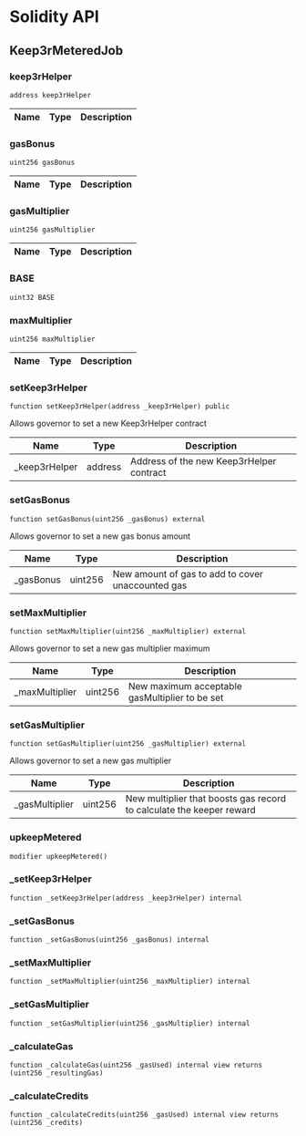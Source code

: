 # Solidity API

## Keep3rMeteredJob

### keep3rHelper

```solidity
address keep3rHelper
```

| Name | Type | Description |
| ---- | ---- | ----------- |

### gasBonus

```solidity
uint256 gasBonus
```

| Name | Type | Description |
| ---- | ---- | ----------- |

### gasMultiplier

```solidity
uint256 gasMultiplier
```

| Name | Type | Description |
| ---- | ---- | ----------- |

### BASE

```solidity
uint32 BASE
```

### maxMultiplier

```solidity
uint256 maxMultiplier
```

| Name | Type | Description |
| ---- | ---- | ----------- |

### setKeep3rHelper

```solidity
function setKeep3rHelper(address _keep3rHelper) public
```

Allows governor to set a new Keep3rHelper contract

| Name           | Type    | Description                              |
| -------------- | ------- | ---------------------------------------- |
| \_keep3rHelper | address | Address of the new Keep3rHelper contract |

### setGasBonus

```solidity
function setGasBonus(uint256 _gasBonus) external
```

Allows governor to set a new gas bonus amount

| Name       | Type    | Description                                       |
| ---------- | ------- | ------------------------------------------------- |
| \_gasBonus | uint256 | New amount of gas to add to cover unaccounted gas |

### setMaxMultiplier

```solidity
function setMaxMultiplier(uint256 _maxMultiplier) external
```

Allows governor to set a new gas multiplier maximum

| Name            | Type    | Description                                    |
| --------------- | ------- | ---------------------------------------------- |
| \_maxMultiplier | uint256 | New maximum acceptable gasMultiplier to be set |

### setGasMultiplier

```solidity
function setGasMultiplier(uint256 _gasMultiplier) external
```

Allows governor to set a new gas multiplier

| Name            | Type    | Description                                                          |
| --------------- | ------- | -------------------------------------------------------------------- |
| \_gasMultiplier | uint256 | New multiplier that boosts gas record to calculate the keeper reward |

### upkeepMetered

```solidity
modifier upkeepMetered()
```

### \_setKeep3rHelper

```solidity
function _setKeep3rHelper(address _keep3rHelper) internal
```

### \_setGasBonus

```solidity
function _setGasBonus(uint256 _gasBonus) internal
```

### \_setMaxMultiplier

```solidity
function _setMaxMultiplier(uint256 _maxMultiplier) internal
```

### \_setGasMultiplier

```solidity
function _setGasMultiplier(uint256 _gasMultiplier) internal
```

### \_calculateGas

```solidity
function _calculateGas(uint256 _gasUsed) internal view returns (uint256 _resultingGas)
```

### \_calculateCredits

```solidity
function _calculateCredits(uint256 _gasUsed) internal view returns (uint256 _credits)
```
